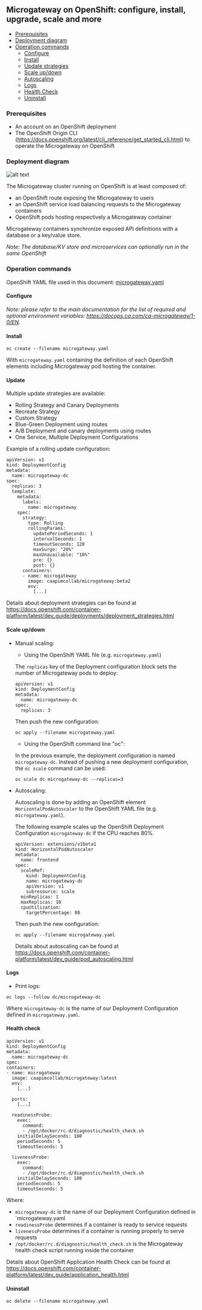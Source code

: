 ## Microgateway on OpenShift: configure, install, upgrade, scale and more

* [Prerequisites](#prerequisites)
* [Deployment diagram](#diagram)
* [Operation commands](#ops-commands)
  * [Configure](#configure)
  * [Install](#install)
  * [Update strategies](#upgrade)
  * [Scale up/down](#scale)
  * [Autoscaling](#autoscaling)
  * [Logs](#logs)
  * [Health Check](#health-check)
  * [Uninstall](#uninstall)

### Prerequisites <a name="prerequisites"></a>
- An account on an OpenShift deployment
- The OpenShift Origin CLI
(https://docs.openshift.org/latest/cli_reference/get_started_cli.html) to
operate the Microgateway on OpenShift

### Deployment diagram <a name="diagram"></a>

[microgateway-on-openshift]: img/openshift_draw.io.png "Microgateway on OpenShift"
![alt text][microgateway-on-openshift]

The Microgateway cluster running on OpenShift is at least composed of:
- an OpenShift route exposing the Microgateway to users
- an OpenShift service load balancing requests to the Microgateway containers
- OpenShift pods hosting respectively a Microgateway container

Microgateway containers synchronize exposed API definitions with a database or a
key/value store.

*Note: The database/KV store and microservices can optionally run in the same
OpenShift*

### Operation commands <a name="ops-commands"></a>

OpenShift YAML file used in this document: [microgateway.yaml](../../../openshift/microgateway.yaml)

#### Configure <a name="configure"></a>

*Note: please refer to the main documentation for the list of required and optional
environment variables: https://docops.ca.com/ca-microgateway/1-0/EN.*

#### Install <a name="install"></a>

```
oc create --filename microgateway.yaml
```

With `microgateway.yaml` containing the definition of each OpenShift elements
including Microgateway pod hosting the container.

#### Update <a name="upgrade"></a>

Multiple update strategies are available:
- Rolling Strategy and Canary Deployments
- Recreate Strategy
- Custom Strategy
- Blue-Green Deployment using routes
- A/B Deployment and canary deployments using routes
- One Service, Multiple Deployment Configurations

Example of a rolling update configuration:
```
apiVersion: v1
kind: DeploymentConfig
metadata:
  name: microgateway-dc
spec:
  replicas: 3
  template:
    metadata:
      labels:
        name: microgateway
    spec:
      strategy:
        type: Rolling
        rollingParams:
          updatePeriodSeconds: 1
          intervalSeconds: 1
          timeoutSeconds: 120
          maxSurge: "20%"
          maxUnavailable: "10%"
          pre: {}
          post: {}
      containers:
      - name: microgateway
        image: caapimcollab/microgateway:beta2
        env:
          [...]
```

Details about deployment strategies can be found at
https://docs.openshift.com/container-platform/latest/dev_guide/deployments/deployment_strategies.html

#### Scale up/down <a name="scale"></a>

- Manual scaling:
  - Using the OpenShift YAML file (e.g. `microgateway.yaml`)

  The `replicas` key of the Deployment configuration block sets the number of
  Microgateway pods to deploy:

  ```
  apiVersion: v1
  kind: DeploymentConfig
  metadata:
    name: microgateway-dc
  spec:
    replicas: 3
  ```

  Then push the new configuration:
  ```
  oc apply --filename microgateway.yaml
  ```

  - Using the OpenShift command line "oc":

  In the previous example, the deployment configuration is named `microgateway-dc`.
  Instead of pushing a new deployment configuration, the `oc scale` command can
  be used:

  ```
  oc scale dc microgateway-dc --replicas=3
  ```

- Autoscaling:

  Autoscaling is done by adding an OpenShift element `HorizontalPodAutoscaler` to
  the OpenShift YAML file (e.g. `microgateway.yaml`).

  The following example scales up the OpenShift Deployment Configuration
  `microgateway-dc` if the CPU reaches 80%.

  ```
  apiVersion: extensions/v1beta1
  kind: HorizontalPodAutoscaler
  metadata:
    name: frontend
  spec:
    scaleRef:
      kind: DeploymentConfig
      name: microgateway-dc
      apiVersion: v1
      subresource: scale
    minReplicas: 1
    maxReplicas: 10
    cpuUtilization:
      targetPercentage: 80
  ```

  Then push the new configuration:
  ```
  oc apply --filename microgateway.yaml
  ```

  Details about autoscaling can be found at
  https://docs.openshift.com/container-platform/latest/dev_guide/pod_autoscaling.html

#### Logs <a name="logs"></a>

- Print logs:

```
oc logs --follow dc/microgateway-dc
```
Where `microgateway-dc` is the name of our Deployment Configuration defined
in `microgateway.yaml`.

#### Health check <a name="health-check"></a>

```
apiVersion: v1
kind: DeploymentConfig
metadata:
  name: microgateway-dc
spec:
containers:
- name: microgateway
  image: caapimcollab/microgateway:latest
  env:
    [...]

  ports:
    [...]

  readinessProbe:
    exec:
      command:
      - /opt/docker/rc.d/diagnostic/health_check.sh
    initialDelaySeconds: 180
    periodSeconds: 5
    timeoutSeconds: 5

  livenessProbe:
    exec:
      command:
      - /opt/docker/rc.d/diagnostic/health_check.sh
    initialDelaySeconds: 180
    periodSeconds: 5
    timeoutSeconds: 5
```
Where:
  - `microgateway-dc` is the name of our Deployment Configuration defined in `microgateway.yaml
  - `readinessProbe` determines if a container is ready to service requests
  - `livenessProbe` determines if a container is running properly to serve requests
  - `/opt/docker/rc.d/diagnostic/health_check.sh` is the Microgateway health check script running inside the container

Details about OpenShift Application Health Check can be found at
https://docs.openshift.com/container-platform/latest/dev_guide/application_health.html  

#### Uninstall <a name="uninstall"></a>

```
oc delete --filename microgateway.yaml
```
